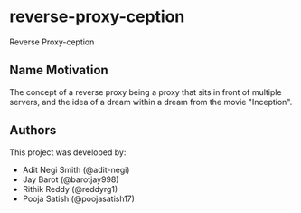 # reverse-proxy-ception
Reverse Proxy-ception

## Name Motivation
The concept of a reverse proxy being a proxy that sits in front of multiple servers, and the idea of a dream within a dream from the movie "Inception".

## Authors

This project was developed by:

- Adit Negi Smith (@adit-negi) 
- Jay Barot (@barotjay998) 
- Rithik Reddy (@reddyrg1)
- Pooja Satish (@poojasatish17)